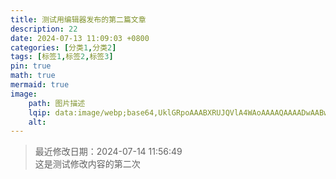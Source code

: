 ```yaml
---
title: 测试用编辑器发布的第二篇文章
description: 22
date: 2024-07-13 11:09:03 +0800
categories: [分类1,分类2]
tags: [标签1,标签2,标签3]
pin: true
math: true
mermaid: true
image:
    path: 图片描述
    lqip: data:image/webp;base64,UklGRpoAAABXRUJQVlA4WAoAAAAQAAAADwAABwAAQUxQSDIAAAARL0AmbZurmr57yyIiqE8oiG0bejIYEQTgqiDA9vqnsUSI6H+oAERp2HZ65qP/VIAWAFZQOCBCAAAA8AEAnQEqEAAIAAVAfCWkAALp8sF8rgRgAP7o9FDvMCkMde9PK7euH5M1m6VWoDXf2FkP3BqV0ZYbO6NA/VFIAAAA
    alt: 
---
```

>最近修改日期：2024-07-14 11:56:49  
这是测试修改内容的第二次